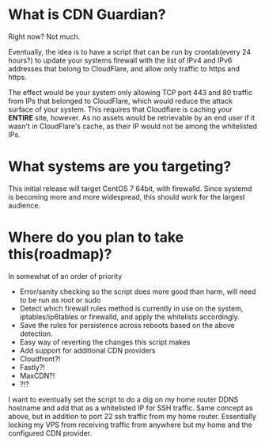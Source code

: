 
# What is CDN Guardian?
Right now? Not much.

Eventually, the idea is to have a script that can be run by crontab(every 24 hours?) to update your systems firewall with the list of IPv4 and IPv6 addresses that belong to CloudFlare, and allow only traffic to https and https. 

The effect would be your system only allowing TCP port 443 and 80 traffic from IPs that belonged to CloudFlare, which would reduce the attack surface of your system. This requires that Cloudflare is caching your **ENTIRE** site, however. As no assets would be retrievable by an end user if it wasn't in CloudFlare's cache, as their IP would not be among the whitelisted IPs.

# What systems are you targeting?

This initial release will target CentOS 7 64bit, with firewalld. Since systemd is becoming more and more widespread, this should work for the largest audience. 

# Where do you plan to take this(roadmap)?

In somewhat of an order of priority
* Error/sanity checking so the script does more good than harm, will need to be run as root or sudo
* Detect which firewall rules method is currently in use on the system, iptables/ip6tables or firewalld, and apply the whitelists accordingly.
* Save the rules for persistence across reboots based on the above detection.
* Easy way of reverting the changes this script makes
* Add support for additional CDN providers
 * Cloudfront?!
 * Fastly?!
 * MaxCDN?!
 * ?!?


I want to eventually set the script to do a dig on my home router DDNS hostname  and add that as a whitelisted IP for SSH traffic. Same concept as above, but in addition to port 22 ssh traffic from my home router. Essentially locking my VPS from receiving traffic from anywhere but my home and the configured CDN provider.
